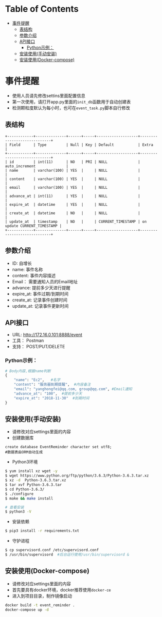 Table of Contents
=================

   * [事件提醒](#事件提醒)
      * [表结构](#表结构)
      * [参数介绍](#参数介绍)
      * [API接口](#api接口)
         * [Python示例：](#python示例)
      * [安装使用(手动安装)](#安装使用手动安装)
      * [安装使用(Docker-compose)](#安装使用docker-compose)



# 事件提醒
- 使用人员请先修改settins里面配置信息
- 第一次使用，请打开app.py里面的`init_db`函数用于自动创建表
- 检测颗粒度默认为每小时，也可在`event_task.py`脚本自行修改

## 表结构
```mysql
+------------+--------------+------+-----+-------------------+-----------------------------+
| Field      | Type         | Null | Key | Default           | Extra                       |
+------------+--------------+------+-----+-------------------+-----------------------------+
| id         | int(11)      | NO   | PRI | NULL              | auto_increment              |
| name       | varchar(100) | YES  |     | NULL              |                             |
| content    | varchar(100) | YES  |     | NULL              |                             |
| email      | varchar(100) | YES  |     | NULL              |                             |
| advance_at | int(11)      | YES  |     | NULL              |                             |
| expire_at  | datetime     | YES  |     | NULL              |                             |
| create_at  | datetime     | NO   |     | NULL              |                             |
| update_at  | timestamp    | NO   |     | CURRENT_TIMESTAMP | on update CURRENT_TIMESTAMP |
+------------+--------------+------+-----+-------------------+-----------------------------+
```
## 参数介绍
- ID: 自增长
- name: 事件名称
- content: 事件内容描述
- Email： 需要通知人员的Email地址
- advance: 提前多少天进行提醒
- expire_at: 事件过期/到期时间
- create_at: 记录事件创建时间
- update_at: 记录事件更新时间

## API接口
- URL: http://172.16.0.101:8888/event
- 工具： Postman
- 支持： POST/PUT/DELETE

### Python示例：
```python
# Body内容,根据name判断
{
    "name": "Ec2",   #名字
    "content": "服务器到期提醒",  #内容备注
    "email": "yanghongfei@qq.com, group@qq.com", #Email通知
    "advance_at": "100",  #提前多少天
    "expire_at": "2018-11-30"  #到期时间
}
```


## 安装使用(手动安装)
- 请修改对应settings里面的内容
- 创建数据库
```mysql
create database EventReminder character set utf8;
#数据表由ORM自动生成
```
- Python3环境
```bash
$ yum install xz wget -y
$ wget https://www.python.org/ftp/python/3.6.3/Python-3.6.3.tar.xz
$ xz -d  Python-3.6.3.tar.xz
$ tar xvf Python-3.6.3.tar
$ cd Python-3.6.3/
$ ./configure
$ make && make install

# 查看安装
$ python3 -V
```

- 安装依赖
```bash
$ pip3 install -r requirements.txt
```
- 守护进程
```bash
$ cp supervisord.conf /etc/supervisord.conf
$ /usr/bin/supervisord  #后台运行使用/usr/bin/supervisord &

```


## 安装使用(Docker-compose)
- 请修改对应settings里面的内容
- 首先要具有docker环境，docker推荐使用`docker-ce`
- 进入到项目目录，制作镜像启动
```bash
docker build -t event_reminder .
docker-compose up -d
```
